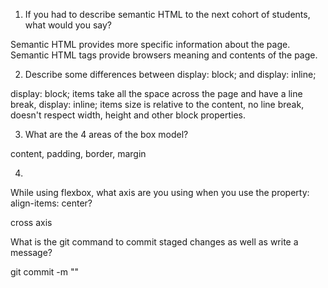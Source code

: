 

1. If you had to describe semantic HTML to the next cohort of students, what would you say?



Semantic HTML provides more specific information about the page. Semantic HTML tags provide browsers meaning and contents of the page.



2. Describe some differences between display: block; and display: inline;


display: block; items take all the space across the page and have a line break,
display: inline; items size is relative to the content, no line break, doesn't respect width, height and other block properties.



3. What are the 4 areas of the box model?



content, padding, border, margin

4.

While using flexbox, what axis are you using when you use the property: align-items: center?



cross axis



What is the git command to commit staged changes as well as write a message?



git commit -m "" 